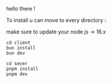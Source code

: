 hello there !

To install u can move to every directory :

make sure to update your node js ->  16.x

```
cd client
bun install
bun dev
```

```
cd sever
pnpm install
pnpm dev
```

